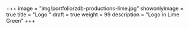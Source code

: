 +++
image = "img/portfolio/zdb-productions-lime.jpg"
showonlyimage = true 
title = "Logo "
draft = true 
weight = 99
description = "Logo in Lime Green"
+++
